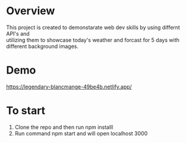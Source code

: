 # Overview

This project is created to demonstarate web dev skills by using differnt API's and <br />
utilizing them to showcase today's weather and forcast for 5 days with different background images.

# Demo

https://legendary-blancmange-49be4b.netlify.app/

# To start

1. Clone the repo and then run npm installl
2. Run command npm start and will open localhost 3000
